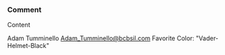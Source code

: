 ### Comment

Content

Adam Tumminello
Adam_Tumminello@bcbsil.com
Favorite Color: "Vader-Helmet-Black"
